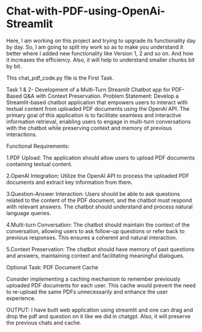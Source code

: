 # Chat-with-PDF-using-OpenAi-Streamlit
Here, I am working on this project and trying to upgrade its functionality day by day. So, I am going to split my work so as to make you understand it better where I added new functionality like Version 1, 2 and so on. And how it increases the efficiency. Also, it will help to understand smaller chunks bit by bit. 

This chat_pdf_code.py file is the First Task.

Task 1 & 2- Development of a Multi-Turn Streamlit Chatbot app for PDF-Based Q&A with Context Preservation.
Problem Statement:
Develop a Streamlit-based chatbot application that empowers users to interact with textual content from uploaded PDF documents using the OpenAI API. The primary goal of this application is to facilitate seamless and interactive information retrieval, enabling users to engage in multi-turn conversations with the chatbot while preserving context and memory of previous interactions.
 
Functional Requirements:
 
1.PDF Upload: The application should allow users to upload PDF documents containing textual content.
 
2.OpenAI Integration: Utilize the OpenAI API to process the uploaded PDF documents and extract key information from them.
 
3.Question-Answer Interaction: Users should be able to ask questions related to the content of the PDF document, and the chatbot must respond with relevant answers. The chatbot should understand and process natural language queries.
 
4.Multi-turn Conversation: The chatbot should maintain the context of the conversation, allowing users to ask follow-up questions or refer back to previous responses. This ensures a coherent and natural interaction.
 
5.Context Preservation: The chatbot should have memory of past questions and answers, maintaining context and facilitating meaningful dialogues.
 
Optional Task: PDF Document Cache
 
Consider implementing a caching mechanism to remember previously uploaded PDF documents for each user. This cache would prevent the need to re-upload the same PDFs unnecessarily and enhance the user experience.

OUTPUT:
I have built web application using streamlit and one can drag and drop the pdf and question on it like we did in chatgpt. Also, it will preserve the previous chats and cache.
